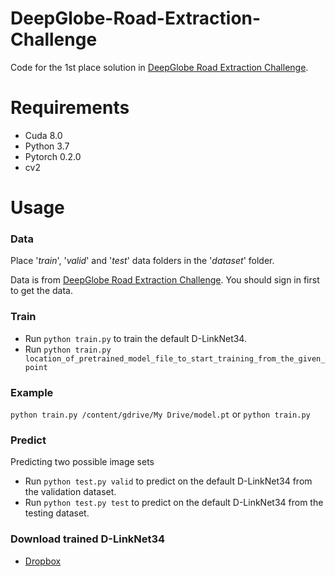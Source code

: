# DeepGlobe-Road-Extraction-Challenge
Code for the 1st place solution in [DeepGlobe Road Extraction Challenge](https://competitions.codalab.org/competitions/18467).

# Requirements

- Cuda 8.0
- Python 3.7
- Pytorch 0.2.0
- cv2

# Usage

### Data
Place '*train*', '*valid*' and '*test*' data folders in the '*dataset*' folder.

Data is from [DeepGlobe Road Extraction Challenge](https://competitions.codalab.org/competitions/18467#participate-get_starting_kit). You should sign in first to get the data.

### Train
- Run `python train.py` to train the default D-LinkNet34.
- Run `python train.py location_of_pretrained_model_file_to_start_training_from_the_given_point`
### Example
 `python train.py /content/gdrive/My Drive/model.pt`
 or
 `python train.py`

### Predict
Predicting two possible image sets

- Run `python test.py valid` to predict on the default D-LinkNet34 from the validation dataset.
- Run `python test.py test`  to predict on the default D-LinkNet34 from the testing dataset.

### Download trained D-LinkNet34
- [Dropbox](https://www.dropbox.com/sh/h62vr320eiy57tt/AAB5Tm43-efmtYzW_GFyUCfma?dl=0)
